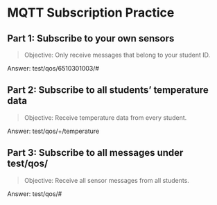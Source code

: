 # MQTT Subscription Practice


## Part 1: Subscribe to your own sensors

> Objective: Only receive messages that belong to your student ID.

Answer: test/qos/6510301003/#


## Part 2: Subscribe to all students’ temperature data

> Objective: Receive temperature data from every student.

Answer: test/qos/+/temperature


## Part 3: Subscribe to all messages under test/qos/

> Objective: Receive all sensor messages from all students.

Answer: test/qos/#